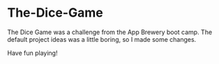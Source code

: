 # The-Dice-Game
The Dice Game was a challenge from the App Brewery boot camp. 
The default project ideas was a little boring, so I made some changes. 

Have fun playing!
